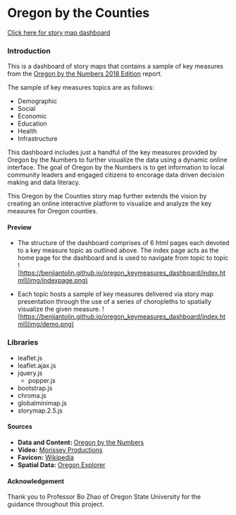 # Oregon by the Counties


[Click here for story map dashboard](https://benjiantolin.github.io/oregon_keymeasures_dashboard/index.html)

### Introduction
This is a dashboard of story maps that contains a sample of key measures from the [Oregon by the Numbers 2018 Edition](https://www.tfff.org/select-books/book/oregon-numbers) report.

The sample of key measures topics are as follows:

- Demographic
- Social
- Economic
- Education
- Health
- Infrastructure

This dashboard includes just a handful of the key measures provided by Oregon by the Numbers to further visualize the data using a dynamic online interface. The goal of Oregon by the Numbers is to get information to local community leaders and engaged citizens to encorage data driven decision making and data literacy.

This Oregon by the Counties story map further extends the vision by creating an online interactive platform to visualize and analyze the key measures for Oregon counties.

#### Preview
- The structure of the dashboard comprises of 6 html pages each devoted to a key measure topic as outlined above. The index page acts as the home page for the dashboard and is used to navigate from topic to topic
![https://benjiantolin.github.io/oregon_keymeasures_dashboard/index.html](img/indexpage.png)

- Each topic hosts a sample of key measures delivered via story map presentation through the use of a series of choropleths to spatially visualize the given measure.
![https://benjiantolin.github.io/oregon_keymeasures_dashboard/index.html](img/demo.png)


### Libraries
- leaflet.js
- leaflet.ajax.js
- jquery.js
  - popper.js
- bootstrap.js
- chroma.js
- globalminimap.js
- storymap.2.5.js

#### Sources
- **Data and Content:** [Oregon by the Numbers](https://www.tfff.org/select-books/book/oregon-numbers)
- **Video:** [Morissey Productions](https://www.youtube.com/watch?v=V2vwFS8ae2I&t=2s)
- **Favicon:** [Wikipedia](https://www.wikipedia.org/)
- **Spatial Data:** [Oregon Explorer](https://oregonexplorer.info/)

#### Acknowledgement
Thank you to Professor Bo Zhao of Oregon State University for the guidance throughout this project.
